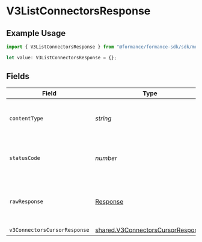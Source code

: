 # V3ListConnectorsResponse

## Example Usage

```typescript
import { V3ListConnectorsResponse } from "@formance/formance-sdk/sdk/models/operations";

let value: V3ListConnectorsResponse = {};
```

## Fields

| Field                                                                                         | Type                                                                                          | Required                                                                                      | Description                                                                                   |
| --------------------------------------------------------------------------------------------- | --------------------------------------------------------------------------------------------- | --------------------------------------------------------------------------------------------- | --------------------------------------------------------------------------------------------- |
| `contentType`                                                                                 | *string*                                                                                      | :heavy_check_mark:                                                                            | HTTP response content type for this operation                                                 |
| `statusCode`                                                                                  | *number*                                                                                      | :heavy_check_mark:                                                                            | HTTP response status code for this operation                                                  |
| `rawResponse`                                                                                 | [Response](https://developer.mozilla.org/en-US/docs/Web/API/Response)                         | :heavy_check_mark:                                                                            | Raw HTTP response; suitable for custom response parsing                                       |
| `v3ConnectorsCursorResponse`                                                                  | [shared.V3ConnectorsCursorResponse](../../../sdk/models/shared/v3connectorscursorresponse.md) | :heavy_minus_sign:                                                                            | OK                                                                                            |